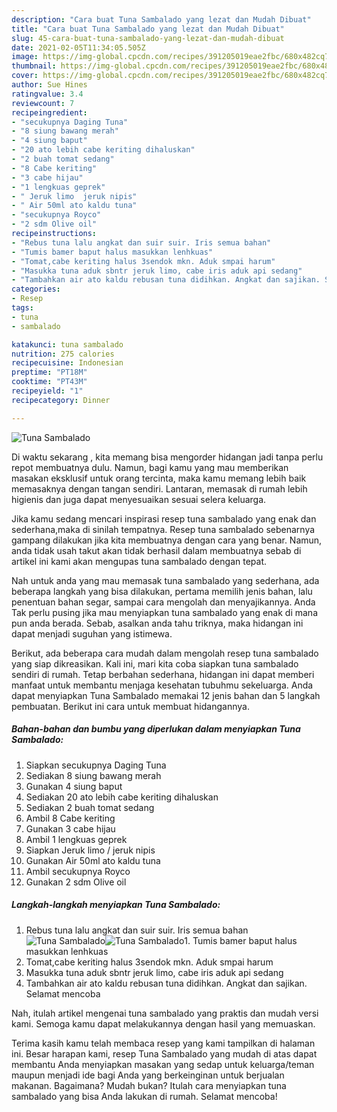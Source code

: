 ```yaml
---
description: "Cara buat Tuna Sambalado yang lezat dan Mudah Dibuat"
title: "Cara buat Tuna Sambalado yang lezat dan Mudah Dibuat"
slug: 45-cara-buat-tuna-sambalado-yang-lezat-dan-mudah-dibuat
date: 2021-02-05T11:34:05.505Z
image: https://img-global.cpcdn.com/recipes/391205019eae2fbc/680x482cq70/tuna-sambalado-foto-resep-utama.jpg
thumbnail: https://img-global.cpcdn.com/recipes/391205019eae2fbc/680x482cq70/tuna-sambalado-foto-resep-utama.jpg
cover: https://img-global.cpcdn.com/recipes/391205019eae2fbc/680x482cq70/tuna-sambalado-foto-resep-utama.jpg
author: Sue Hines
ratingvalue: 3.4
reviewcount: 7
recipeingredient:
- "secukupnya Daging Tuna"
- "8 siung bawang merah"
- "4 siung baput"
- "20 ato lebih cabe keriting dihaluskan"
- "2 buah tomat sedang"
- "8 Cabe keriting"
- "3 cabe hijau"
- "1 lengkuas geprek"
- " Jeruk limo  jeruk nipis"
- " Air 50ml ato kaldu tuna"
- "secukupnya Royco"
- "2 sdm Olive oil"
recipeinstructions:
- "Rebus tuna lalu angkat dan suir suir. Iris semua bahan"
- "Tumis bamer baput halus masukkan lenhkuas"
- "Tomat,cabe keriting halus 3sendok mkn. Aduk smpai harum"
- "Masukka tuna aduk sbntr jeruk limo, cabe iris aduk api sedang"
- "Tambahkan air ato kaldu rebusan tuna didihkan. Angkat dan sajikan. Selamat mencoba"
categories:
- Resep
tags:
- tuna
- sambalado

katakunci: tuna sambalado 
nutrition: 275 calories
recipecuisine: Indonesian
preptime: "PT18M"
cooktime: "PT43M"
recipeyield: "1"
recipecategory: Dinner

---
```



![Tuna Sambalado](https://img-global.cpcdn.com/recipes/391205019eae2fbc/680x482cq70/tuna-sambalado-foto-resep-utama.jpg)

Di waktu  sekarang , kita memang bisa mengorder hidangan jadi tanpa perlu repot membuatnya dulu. Namun, bagi kamu yang mau memberikan masakan eksklusif untuk orang tercinta, maka kamu memang lebih baik memasaknya dengan tangan sendiri. Lantaran, memasak di rumah lebih higienis dan juga dapat menyesuaikan sesuai selera keluarga.

Jika kamu sedang mencari inspirasi resep tuna sambalado yang enak dan sederhana,maka di sinilah tempatnya. Resep tuna sambalado  sebenarnya gampang dilakukan jika kita membuatnya dengan cara yang benar. Namun, anda tidak usah takut akan tidak berhasil dalam membuatnya 
sebab di artikel ini kami akan mengupas tuna sambalado dengan tepat.  



Nah untuk anda yang mau memasak tuna sambalado yang sederhana, ada beberapa langkah yang bisa dilakukan, pertama memilih jenis bahan, lalu penentuan bahan segar, sampai cara mengolah dan menyajikannya. Anda Tak perlu pusing jika mau menyiapkan tuna sambalado yang enak di mana pun anda berada. Sebab, asalkan anda  tahu triknya, maka hidangan ini dapat menjadi suguhan yang istimewa.

Berikut, ada beberapa cara mudah dalam mengolah resep tuna sambalado yang siap dikreasikan. Kali ini, mari kita coba siapkan tuna sambalado sendiri di rumah. Tetap berbahan sederhana, hidangan ini dapat memberi manfaat untuk membantu menjaga kesehatan tubuhmu sekeluarga. Anda dapat menyiapkan Tuna Sambalado memakai 12 jenis bahan dan 5 langkah pembuatan. Berikut ini cara untuk membuat hidangannya.

<!--inarticleads1-->

##### Bahan-bahan dan bumbu yang diperlukan dalam menyiapkan Tuna Sambalado:

1. Siapkan secukupnya Daging Tuna
1. Sediakan 8 siung bawang merah
1. Gunakan 4 siung baput
1. Sediakan 20 ato lebih cabe keriting dihaluskan
1. Sediakan 2 buah tomat sedang
1. Ambil 8 Cabe keriting
1. Gunakan 3 cabe hijau
1. Ambil 1 lengkuas geprek
1. Siapkan  Jeruk limo / jeruk nipis
1. Gunakan  Air 50ml ato kaldu tuna
1. Ambil secukupnya Royco
1. Gunakan 2 sdm Olive oil




<!--inarticleads2-->

##### Langkah-langkah menyiapkan Tuna Sambalado:

1. Rebus tuna lalu angkat dan suir suir. Iris semua bahan
<img src="https://img-global.cpcdn.com/steps/cfa3e398958eb1f5/160x128cq70/tuna-sambalado-langkah-memasak-1-foto.jpg" alt="Tuna Sambalado"><img src="https://img-global.cpcdn.com/steps/3bb2b5d2a180829e/160x128cq70/tuna-sambalado-langkah-memasak-1-foto.jpg" alt="Tuna Sambalado">1. Tumis bamer baput halus masukkan lenhkuas
1. Tomat,cabe keriting halus 3sendok mkn. Aduk smpai harum
1. Masukka tuna aduk sbntr jeruk limo, cabe iris aduk api sedang
1. Tambahkan air ato kaldu rebusan tuna didihkan. Angkat dan sajikan. Selamat mencoba




Nah, itulah artikel mengenai  tuna sambalado  yang praktis dan mudah versi kami. Semoga kamu dapat melakukannya dengan hasil yang memuaskan. 

Terima kasih kamu telah membaca resep yang kami tampilkan di halaman ini. Besar harapan kami, resep  Tuna Sambalado yang mudah di atas dapat membantu Anda menyiapkan masakan yang sedap untuk keluarga/teman maupun menjadi ide bagi Anda yang berkeinginan untuk berjualan makanan. Bagaimana? Mudah bukan? Itulah cara menyiapkan tuna sambalado yang bisa Anda lakukan di rumah. Selamat mencoba!

